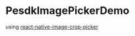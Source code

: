 # PesdkImagePickerDemo
using [react-native-image-crop-picker](https://github.com/ivpusic/react-native-image-crop-picker)
